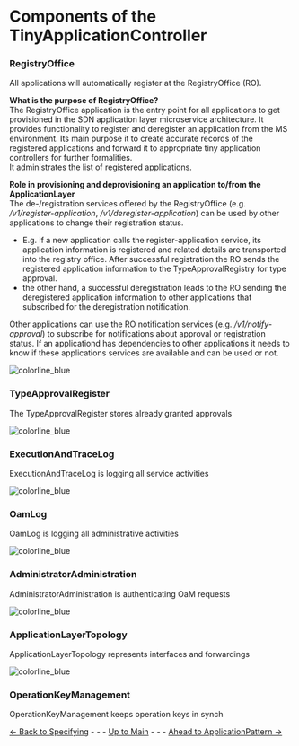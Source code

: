 # Components of the TinyApplicationController

### RegistryOffice
All applications will automatically register at the RegistryOffice (RO).

**What is the purpose of RegistryOffice?**  
The RegistryOffice application is the entry point for all applications to get provisioned in the SDN application layer microservice architecture. It provides functionality to register and deregister an application from the MS environment. Its main purpose it to create accurate records of the registered applications and forward it to appropriate tiny application controllers for further formalities.  
It administrates the list of registered applications.

**Role in provisioning and deprovisioning an application to/from the ApplicationLayer**  
The de-/registration services offered by the RegistryOffice (e.g. */v1/register-application*, */v1/deregister-application*) can be used by other applications to change their registration status. 
* E.g. if a new application calls the register-application service, its application information is registered and related details are transported into the registry office. After successful registration the RO sends the registered application information to the TypeApprovalRegistry for type approval. 
* the other hand, a successful deregistration leads to the RO sending the deregistered application information to other applications that subscribed for the deregistration notification.  

Other applications can use the RO notification services (e.g. */v1/notify-approval*) to subscribe for notifications about approval or registration status. If an applicationd has dependencies to other applications it needs to know if these applications services are available and can be used or not.

![colorline_blue](https://user-images.githubusercontent.com/57349523/154715704-2e1a7c51-17c2-47af-a46a-85bd613f4a53.jpg)

### TypeApprovalRegister
The TypeApprovalRegister stores already granted approvals

![colorline_blue](https://user-images.githubusercontent.com/57349523/154715704-2e1a7c51-17c2-47af-a46a-85bd613f4a53.jpg)

### ExecutionAndTraceLog
ExecutionAndTraceLog is logging all service activities

![colorline_blue](https://user-images.githubusercontent.com/57349523/154715704-2e1a7c51-17c2-47af-a46a-85bd613f4a53.jpg)

### OamLog
OamLog is logging all administrative activities

![colorline_blue](https://user-images.githubusercontent.com/57349523/154715704-2e1a7c51-17c2-47af-a46a-85bd613f4a53.jpg)

### AdministratorAdministration
AdministratorAdministration is authenticating OaM requests

![colorline_blue](https://user-images.githubusercontent.com/57349523/154715704-2e1a7c51-17c2-47af-a46a-85bd613f4a53.jpg)

### ApplicationLayerTopology
ApplicationLayerTopology represents interfaces and forwardings

![colorline_blue](https://user-images.githubusercontent.com/57349523/154715704-2e1a7c51-17c2-47af-a46a-85bd613f4a53.jpg)

### OperationKeyManagement
OperationKeyManagement keeps operation keys in synch

[<- Back to Specifying](../SpecifyingApplications/SpecifyingApplications.md) - - - [Up to Main](../Main.md) - - - [Ahead to ApplicationPattern ->](../ElementsApplicationPattern/ElementsApplicationPattern.md)
